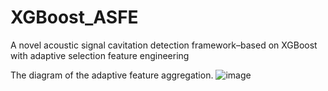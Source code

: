 # XGBoost_ASFE
A novel acoustic signal cavitation detection framework–based on XGBoost with adaptive selection feature engineering

The diagram of the adaptive feature aggregation.
![image](https://github.com/CavitationDetection/XGBoost_ASFE/blob/main/FeatureAggregation.png)
